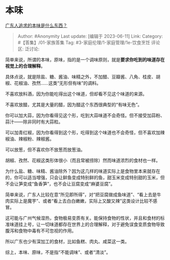 # 本味
[广东人追求的本味是什么东西？](https://www.zhihu.com/question/604523249/answer/3068454691)

> Author: #Anonymity
> Last update: [编辑于 2023-06-11]
> Link:
> Category: #【答集】/01-家族答集
> Tag: #3-家庭伦理/1-家庭管理/1e-饮食烹饪
> 评论区:
> 泛讨论:

简单来说，所谓的本味，原味，指的是一个调味原则，就是**要求你吃到的味道存在视觉上的合理解释**。

具体点说，就是除盐、糖、酱油、味精之外，不加醋、豆瓣酱、八角、桂皮、胡椒、花椒油、孜然……这类“无形但有味”的调料。

不喜欢放料酒，因为你能吃得出这个味道，但却看不见这个味道的来源。

不喜欢放醋，尤其是大量的醋，因为醋这个东西很典型的“有味无色”。

你可以加大蒜，因为你看得见这个形，吃到大蒜味道不会奇怪。但不接受加蒜粉、蒜汁——除非同时有大蒜粒。

可以加青红椒，因为你看得到这个形，吃得到这个味道也不会奇怪，但不喜欢加辣椒油、辣椒粉、辣椒酱。

可以放葱，但不喜欢你不放葱而放葱油。

胡椒、孜然、花椒这类形体很小（而且常被捞除）然而味道浓烈的食材也一样。

为什么盐、糖、味精、酱油除外？因为这几样的味道实际上是食物里本来就存在的，你可以适当增强，只会让鲜鱼变成特别鲜的鱼，甜玉米变成特别甜的玉米，但不会让笋变成“鱼香笋”，也不会让豆腐变成“麻婆豆腐”。

简单来说，广东人比较在意“所见即所得”，对“把豆腐做成鱼味道”、“看上去是牛肉实际上是魔芋”、或者“看上去白白嫩嫩，实际上又酸又辣”这类设计比较不感冒。

这可能与广州气候湿热，食物极易变质有关。能保持食物的性状，并且和食材的标准味道挂上号，让一切味道都存在世界上的合理解释，对于避免误食变质食物导致腹泻和食物中毒有不可忽视的作用。

所以广东也少有深加工的食材，比如鱼糕、肉丸、咸菜这一类。

综上，本味、原味，不是指“不能调味”、或者“清淡”。
